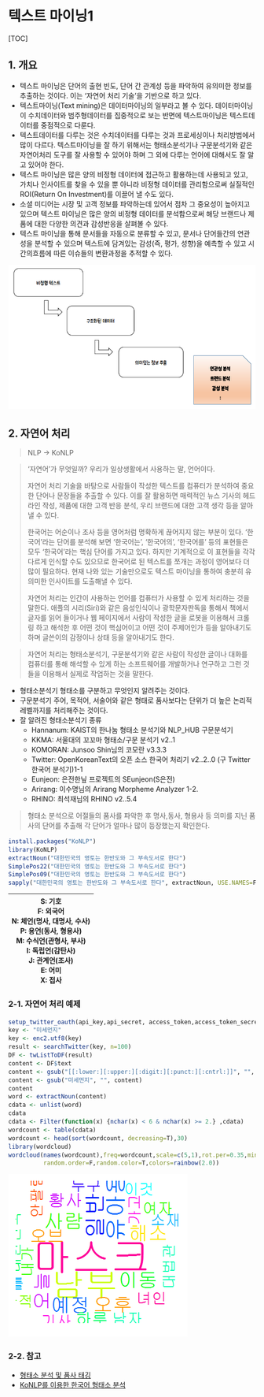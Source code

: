 # 텍스트 마이닝1

[TOC]

## 1. 개요

* 텍스트 마이닝은 단어의 출현 빈도, 단어 간 관계성 등을 파악하여 유의미한 정보를 추출하는 것이다. 이는 ‘자연어 처리 기술’을 기반으로 하고 있다.
* 텍스트마이닝(Text mining)은 데이터마이닝의 일부라고 볼 수 있다. 데이터마이닝이 수치데이터와 범주형데이터를 집중적으로 보는 반면에 텍스트마이닝은 텍스트데이터를 중점적으로 다룬다.
* 텍스트데이터를 다루는 것은 수치데이터를 다루는 것과 프로세싱이나 처리방법에서 많이 다르다. 텍스트마이닝을 잘 하기 위해서는 형태소분석기나 구문분석기와 같은 자연어처리 도구를 잘 사용할 수 있어야 하며 그 외에 다루는 언어에 대해서도 잘 알고 있어야 한다.
* 텍스트 마이닝은 많은 양의 비정형 데이터에 접근하고 활용하는데 사용되고 있고, 가치나 인사이트를 찾을 수 있을 뿐 아니라 비정형 데이터를 관리함으로써 실질적인 ROI(Return On Investment)를 이끌어 낼 수도 있다.
* 소셜 미디어는 시장 및 고객 정보를 파악하는데 있어서 점차 그 중요성이 높아지고 있으며 텍스트 마이닝은 많은 양의 비정형 데이터를 분석함으로써 해당 브랜드나 제품에 대한 다양한 의견과 감성반응을 살펴볼 수 있다.
* 텍스트 마이닝을 통해 문서들을 자동으로 분류할 수 있고, 문서나 단어들간의 연관성을 분석할 수 있으며 텍스트에 담겨있는 감성(즉, 평가, 성향)을 예측할 수 있고 시간의흐름에 따른 이슈들의 변환과정을 추적할 수 있다.

![image-20210827131126176](md-images/image-20210827131126176.png)



## 2. 자연어 처리

> NLP -> KoNLP

>  ‘자연어’가 무엇일까? 우리가 일상생활에서 사용하는 말, 언어이다. 
>
>  자연어 처리 기술을 바탕으로 사람들이 작성한 텍스트를 컴퓨터가 분석하여 중요한 단어나 문장들을 추출할 수 있다. 이를 잘 활용하면 매력적인 뉴스 기사의 헤드라인 작성, 제품에 대한 고객 반응 분석, 우리 브랜드에 대한 고객 생각 등을 알아낼 수 있다.
>
>  한국어는 어순이나 조사 등을 영어처럼 명확하게 끊어지지 않는 부분이 있다. 
>  ‘한국어’라는 단어를 분석해 보면 ‘한국어는’, ‘한국어의’, ‘한국어를’ 등의 표현들은 모두 ‘한국어’라는 핵심 단어를 가지고 있다. 하지만 기계적으로 이 표현들을 각각 다르게 인식할 수도 있으므로 한국어로 된 텍스트를 쪼개는 과정이 영어보다 더 많이 필요하다. 현재 나와 있는 기술만으로도 텍스트 마이닝을 통하여 충분히 유의미한 인사이트를 도출해낼 수 있다.
>
>  자연어 처리는 인간이 사용하는 언어를 컴퓨터가 사용할 수 있게 처리하는 것을 말한다. 애플의 시리(Siri)와 같은 음성인식이나 광학문자판독을 통해서 책에서 글자를 읽어 들이거나 웹 페이지에서 사람이 작성한 글을 로봇을 이용해서 크롤링 하고 해석한 후 어떤 것이 핵심어이고 어떤 것이 주제어인가 등을 알아내기도 하며 글쓴이의 감정이나 상태 등을 알아내기도 한다.

>  자연어 처리는 형태소분석기, 구문분석기와 같은 사람이 작성한 글이나 대화를 컴퓨터를 통해 해석할 수 있게 하는 소프트웨어를 개발하거나 연구하고 그런 것들을 이용해서 실제로 작업하는 것을 말한다.

- 형태소분석기
형태소를 구분하고 무엇인지 알려주는 것이다.
- 구문분석기
주어, 목적어, 서술어와 같은 형태로 품사보다는 단위가 더 높은 논리적 레벨까지를 처리해주는 것이다.
- 잘 알려진 형태소분석기 종류
  - Hannanum: KAIST의 한나눔 형태소 분석기와 NLP_HUB 구문분석기
  - KKMA: 서울대의 꼬꼬마 형태소/구문 분석기 v2..1
  - KOMORAN: Junsoo Shin님의 코모란 v3.3.3
  - Twitter: OpenKoreanText의 오픈 소스 한국어 처리기 v2..2..0 (구 Twitter 한국어 분석기)1-1
  - Eunjeon: 은전한닢 프로젝트의 SEunjeon(S은전)
  - Arirang: 이수명님의 Arirang Morpheme Analyzer 1-2.
  - RHINO: 최석재님의 RHINO v2..5.4

> 형태소 분석으로 어절들의 품사를 파악한 후 명사,동사, 형용사 등 의미를 지닌 품사의 단어를 추출해 각 단어가 얼마나 많이 등장했는지 확인한다.

```R
install.packages("KoNLP")
library(KoNLP)
extractNoun("대한민국의 영토는 한반도와 그 부속도서로 한다")
SimplePos22("대한민국의 영토는 한반도와 그 부속도서로 한다")
SimplePos09("대한민국의 영토는 한반도와 그 부속도서로 한다")
sapply("대한민국의 영토는 한반도와 그 부속도서로 한다", extractNoun, USE.NAMES=F)
```

| S: 기호<br/>F: 외국어<br/>N: 체언(명사, 대명사, 수사)<br/>P: 용언(동사, 형용사)<br/>M: 수식언(관형사, 부사)<br/>I: 독립언(감탄사)<br/>J: 관계언(조사)<br/>E: 어미<br/>X: 접사 |
| :----------------------------------------------------------: |





### 2-1. 자연어 처리 예제

```R
setup_twitter_oauth(api_key,api_secret, access_token,access_token_secret)
key <- "미세먼지"
key <- enc2.utf8(key)
result <- searchTwitter(key, n=100)
DF <- twListToDF(result)
content <- DF$text
content <- gsub("[[:lower:][:upper:][:digit:][:punct:][:cntrl:]]", "", content)
content <- gsub("미세먼지", "", content)
content
word <- extractNoun(content)
cdata <- unlist(word)
cdata
cdata <- Filter(function(x) {nchar(x) < 6 & nchar(x) >= 2.} ,cdata)
wordcount <- table(cdata) 
wordcount <- head(sort(wordcount, decreasing=T),30)
library(wordcloud)
wordcloud(names(wordcount),freq=wordcount,scale=c(5,1),rot.per=0.35,min.freq=2,
          random.order=F,random.color=T,colors=rainbow(2.0))
```

![image-20210831093348354](md-images/image-20210831093348354.png)



### 2-2. 참고

* [형태소 분석 및 품사 태깅](https://konlpy-ko.readthedocs.io/ko/v0.4.3/morph/)
* [KoNLP를 이용한 한국어 형태소 분석](https://brunch.co.kr/@mapthecity/9)



